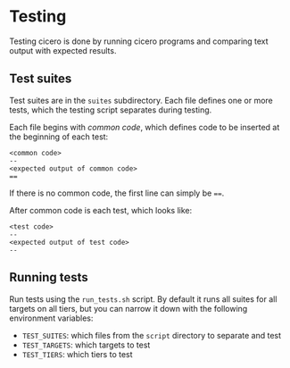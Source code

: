 # Testing

Testing cicero is done by running cicero programs and comparing text output
with expected results.

## Test suites

Test suites are in the `suites` subdirectory. Each file defines one or more
tests, which the testing script separates during testing.

Each file begins with *common code*, which defines code to be inserted at the
beginning of each test:

```
<common code>
--
<expected output of common code>
==
```

If there is no common code, the first line can simply be `==`.

After common code is each test, which looks like:

```
<test code>
--
<expected output of test code>
--
```

## Running tests

Run tests using the `run_tests.sh` script. By default it runs all suites for
all targets on all tiers, but you can narrow it down with the following
environment variables:
* `TEST_SUITES`: which files from the `script` directory to separate and test
* `TEST_TARGETS`: which targets to test
* `TEST_TIERS`: which tiers to test
